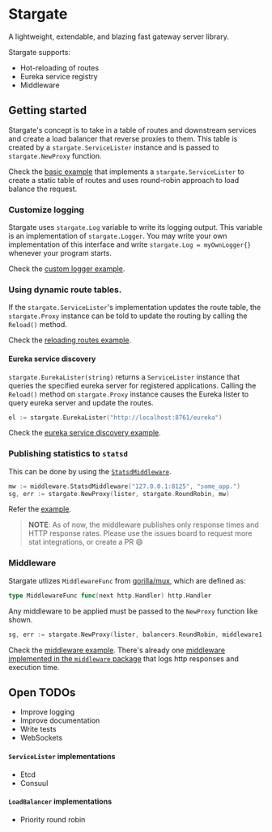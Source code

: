 # Stargate

A lightweight, extendable, and blazing fast gateway server library.

Stargate supports:

- Hot-reloading of routes
- Eureka service registry
- Middleware

## Getting started

Stargate's concept is to take in a table of routes and downstream services and create a load balancer that reverse
proxies to them. This table is created by a `stargate.ServiceLister` instance and is passed to `stargate.NewProxy`
function.

Check the [basic example](https://github.com/realbucksavage/stargate/blob/master/examples/basic.go) that implements a
`stargate.ServiceLister` to create a static table of routes and uses round-robin approach to load balance the request.

### Customize logging

Stargate uses `stargate.Log` variable to write its logging output. This variable is an implementation
of `stargate.Logger`. You may write your own implementation of this interface and write `stargate.Log = myOwnLogger{}`
whenever your program starts.

Check the [custom logger example](https://github.com/realbucksavage/stargate/blob/master/examples/custom_logger.go).

### Using dynamic route tables.

If the `stargate.ServiceLister`'s implementation updates the route table, the `stargate.Proxy` instance can be told to
update the routing by calling the `Reload()` method.

Check the [reloading routes example](https://github.com/realbucksavage/stargate/blob/master/examples/reload.go).

#### Eureka service discovery

`stargate.EurekaLister(string)` returns a `ServiceLister` instance that queries the specified eureka server for
registered applications. Calling the `Reload()` method on `stargate.Proxy` instance causes the Eureka lister to query
eureka server and update the routes.

```go
el := stargate.EurekaLister("http://localhost:8761/eureka")
```

Check the [eureka service discovery example](https://github.com/realbucksavage/stargate/blob/master/examples/eureka.go).

### Publishing statistics to `statsd`

This can be done by using
the [`StatsdMiddleware`](https://github.com/realbucksavage/stargate/blob/master/middleware/statsd.go#L21).

```go
mw := middleware.StatsdMiddleware("127.0.0.1:8125", "some_app.")
sg, err := stargate.NewProxy(lister, stargate.RoundRobin, mw)
```

Refer the [example](https://github.com/realbucksavage/stargate/blob/master/examples/statsd.go).

> **NOTE**: As of now, the middleware publishes only response times and HTTP response rates.
> Please use the issues board to request more stat integrations, or create a PR :smile:

### Middleware

Stargate utlizes `MiddlewareFunc` from [gorilla/mux](https://github.com/gorilla/mux), which are defined as:

```go
type MiddlewareFunc func(next http.Handler) http.Handler
```

Any middleware to be applied must be passed to the `NewProxy` function like shown.

```go
sg, err := stargate.NewProxy(lister, balancers.RoundRobin, middleware1, middleware2)
```

Check the [middleware example](https://github.com/realbucksavage/stargate/blob/master/examples/middleware.go). There's
already one [middleware implemented in the `middleware` package](https://github.com/realbucksavage/stargate/blob/master/middleware/logger.go)
that logs http responses and execution time.

## Open TODOs

- Improve logging
- Improve documentation
- Write tests
- WebSockets

#### `ServiceLister` implementations

- Etcd
- Consuul

#### `LoadBalancer` implementations

- Priority round robin
